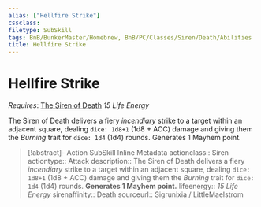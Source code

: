 ```yaml
---
alias: ["Hellfire Strike"]
cssclass: 
filetype: SubSkill
tags: BnB/BunkerMaster/Homebrew, BnB/PC/Classes/Siren/Death/Abilities
title: Hellfire Strike
---
```


# Hellfire Strike
*Requires*: [The Siren of Death](../The-Siren-of-Death.md)
*15 Life Energy*

The Siren of Death delivers a fiery *incendiary* strike to a target within an adjacent square, dealing `dice: 1d8+1` (1d8 + ACC) damage and giving them the *Burning* trait for `dice: 1d4` (1d4) rounds. Generates 1 Mayhem point.

>[!abstract]- Action SubSkill Inline Metadata
> actionclass:: Siren
> actiontype:: Attack
> description:: The Siren of Death delivers a fiery *incendiary* strike to a target within an adjacent square, dealing `dice: 1d8+1` (1d8 + ACC) damage and giving them the *Burning* trait for `dice: 1d4` (1d4) rounds. **Generates 1 Mayhem point.**
> lifeenergy:: *15 Life Energy*
> sirenaffinity:: Death
> sourceurl:: Sigrunixia / LittleMaelstrom

